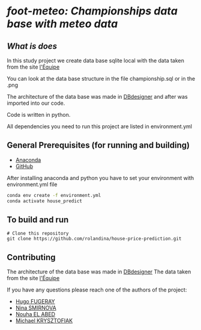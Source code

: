 # *foot-meteo: Championships data base with meteo data* 

## *What is does*
In this study project we create data base sqlite local with the data taken from the site [l'Équipe](https://www.lequipe.fr/)

You can look at the data base structure in the file championship.sql
or in the .png

The architecture of the data base was made in [DBdesigner](https://app.dbdesigner.net) and after was imported into our code.

Code is written in python.

All dependencies you need to run this project are listed in environment.yml


## General Prerequisites (for running and building)

* [Anaconda](https://www.anaconda.com/products/individual)
* [GitHub](https://github.com)

After installing anaconda and python you have to set your environment with environment.yml file

```bash
conda env create -f environment.yml
conda activate house_predict
```

## To build and run 

```
# Clone this repository 
git clone https://github.com/rolandina/house-price-prediction.git
```

## Contributing

The architecture of the data base was made in [DBdesigner](https://app.dbdesigner.net) 
The data taken from the site [l'Équipe](https://www.lequipe.fr/)

If you have any questions please reach one of the authors of the project:

* [Hugo FUGERAY](https://github.com/hugofgry)
* [Nina SMIRNOVA](https://github.com/rolandina)
* [Nouha EL ABED](https://github.com/NOUHA90)
* [Michael KRYSZTOFIAK](https://github.com/art2mkl )
